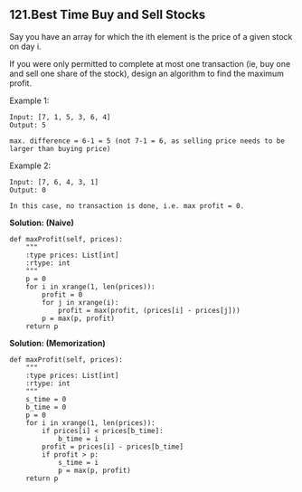 ## 121.Best Time Buy and Sell Stocks

Say you have an array for which the ith element is the price of a given stock on day i.

If you were only permitted to complete at most one transaction (ie, buy one and sell one share of the stock), design an algorithm to find the maximum profit.

Example 1:

    Input: [7, 1, 5, 3, 6, 4]
    Output: 5

    max. difference = 6-1 = 5 (not 7-1 = 6, as selling price needs to be larger than buying price)
Example 2:

    Input: [7, 6, 4, 3, 1]
    Output: 0

    In this case, no transaction is done, i.e. max profit = 0.

**Solution: (Naive)**

    def maxProfit(self, prices):
        """
        :type prices: List[int]
        :rtype: int
        """
        p = 0
        for i in xrange(1, len(prices)):
            profit = 0
            for j in xrange(i):
                profit = max(profit, (prices[i] - prices[j]))
            p = max(p, profit)
        return p
            
**Solution: (Memorization)**

    def maxProfit(self, prices):
        """
        :type prices: List[int]
        :rtype: int
        """
        s_time = 0
        b_time = 0
        p = 0
        for i in xrange(1, len(prices)):
            if prices[i] < prices[b_time]:
                b_time = i
            profit = prices[i] - prices[b_time]
            if profit > p:
                s_time = i
                p = max(p, profit)
        return p
